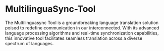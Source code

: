 # MultilinguaSync-Tool
The Multilinguasync Tool is a groundbreaking language translation solution poised to redefine communication in our interconnected.   With its advanced language processing algorithms and real-time synchronization capabilities, this innovative tool facilitates seamless translation across a diverse spectrum of languages. 
